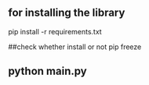 ## for installing the library
pip install -r requirements.txt

##check whether install or not
pip freeze

## python main.py
